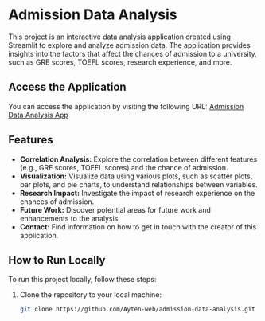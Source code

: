 
# Admission Data Analysis

This project is an interactive data analysis application created using Streamlit to explore and analyze admission data. The application provides insights into the factors that affect the chances of admission to a university, such as GRE scores, TOEFL scores, research experience, and more.

## Access the Application

You can access the application by visiting the following URL:
[Admission Data Analysis App](https://masteradmission-nfkc4csjagqdggnzgrxqfh.streamlit.app/Analysis)

## Features

- **Correlation Analysis:** Explore the correlation between different features (e.g., GRE scores, TOEFL scores) and the chance of admission.
- **Visualization:** Visualize data using various plots, such as scatter plots, bar plots, and pie charts, to understand relationships between variables.
- **Research Impact:** Investigate the impact of research experience on the chances of admission.
- **Future Work:** Discover potential areas for future work and enhancements to the analysis.
- **Contact:** Find information on how to get in touch with the creator of this application.

## How to Run Locally

To run this project locally, follow these steps:

1. Clone the repository to your local machine:

   ```bash
   git clone https://github.com/Ayten-web/admission-data-analysis.git
